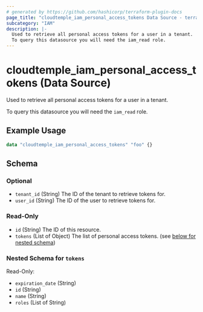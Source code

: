 ```yaml
---
# generated by https://github.com/hashicorp/terraform-plugin-docs
page_title: "cloudtemple_iam_personal_access_tokens Data Source - terraform-provider-cloudtemple"
subcategory: "IAM"
description: |-
  Used to retrieve all personal access tokens for a user in a tenant.
  To query this datasource you will need the iam_read role.
---
```


# cloudtemple_iam_personal_access_tokens (Data Source)

Used to retrieve all personal access tokens for a user in a tenant.

To query this datasource you will need the `iam_read` role.

## Example Usage

```terraform
data "cloudtemple_iam_personal_access_tokens" "foo" {}
```

<!-- schema generated by tfplugindocs -->
## Schema

### Optional

- `tenant_id` (String) The ID of the tenant to retrieve tokens for.
- `user_id` (String) The ID of the user to retrieve tokens for.

### Read-Only

- `id` (String) The ID of this resource.
- `tokens` (List of Object) The list of personal access tokens. (see [below for nested schema](#nestedatt--tokens))

<a id="nestedatt--tokens"></a>
### Nested Schema for `tokens`

Read-Only:

- `expiration_date` (String)
- `id` (String)
- `name` (String)
- `roles` (List of String)


